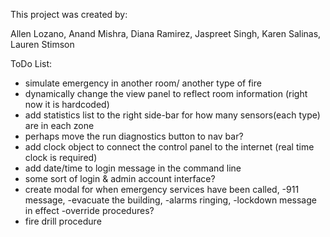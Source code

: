 This project was created by:

Allen Lozano,
Anand Mishra,
Diana Ramirez,
Jaspreet Singh,
Karen Salinas,
Lauren Stimson

ToDo List:
- simulate emergency in another room/ another type of fire
- dynamically change the view panel to reflect room information (right now it is hardcoded)
- add statistics list to the right side-bar for how many sensors(each type) are in each zone
- perhaps move the run diagnostics button to nav bar? 
- add clock object to connect the control panel to the internet (real time clock is required)
- add date/time to login message in the command line
- some sort of login & admin account interface?
- create modal for when emergency services have been called, 
    -911 message, 
    -evacuate the building, 
    -alarms ringing, 
    -lockdown message in effect
    -override procedures?
- fire drill procedure
